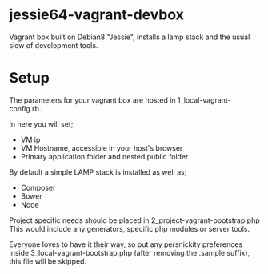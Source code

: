 # jessie64-vagrant-devbox
Vagrant box built on Debian8 "Jessie", installs a lamp stack and the usual slew of development tools.

# Setup

The parameters for your vagrant box are hosted in 1_local-vagrant-config.rb.

In here you will set;
- VM ip
- VM Hostname, accessible in your host's browser
- Primary application folder and nested public folder

By default a simple LAMP stack is installed as well as;
- Composer
- Bower
- Node

Project specific needs should be placed in 2_project-vagrant-bootstrap.php
This would include any generators, specific php modules or server tools.

Everyone loves to have it their way, so put any persnickity preferences inside
3_local-vagrant-bootstrap.php (after removing the .sample suffix), this file will be skipped.
